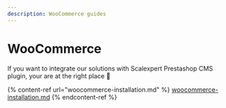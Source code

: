 ```yaml
---
description: WooCommerce guides
---
```


# WooCommerce

If you want to integrate our solutions with Scalexpert Prestashop CMS plugin, your are at the right place :clap:

{% content-ref url="woocommerce-installation.md" %}
[woocommerce-installation.md](woocommerce-installation.md)
{% endcontent-ref %}
